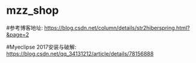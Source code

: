 # mzz_shop
#参考博客地址:
https://blog.csdn.net/column/details/str2hiberspring.html?&page=2

#Myeclipse 2017安装与破解:
https://blog.csdn.net/qq_34131212/article/details/78156888

